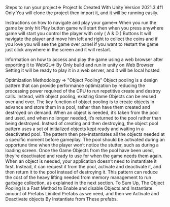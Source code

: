 Steps to run your project⇒ Project Is Created With Unity Version 2021.3.4f1 Only You will clone the project then import it, and it will be running easily.

Instructions on how to navigate and play your game⇒ When you run the game by only hit Play button game will start then when you press anywhere game will start you control the player with only ( A & D ) Buttons It will navigate the player and move him left and right to collect the coins and if you love you will see the game over panel if you want to restart the game just click anywhere in the screen and it will restart.

Information on how to access and play the game using a web browser after exporting it to WebGL⇒
By Only build and run in unity on Web Browser Setting it will be ready to play it in a web server, and it will be local hosted

Optimization Methodology ⇒ "Object Pooling" Object pooling is a design pattern that can provide performance optimization by reducing the processing power required of the CPU to run repetitive create and destroy calls. Instead, with object pooling, existing Game Objects can be reused over and over. The key function of object pooling is to create objects in advance and store them in a pool, rather than have them created and destroyed on demand. When an object is needed, it’s taken from the pool and used, and when no longer needed, it’s returned to the pool rather than being destroyed. Instead of creating and then destroying, the object pool pattern uses a set of initialized objects kept ready and waiting in a deactivated pool. The pattern then pre-instantiates all the objects needed at a specific moment before gameplay. The pool should be activated during an opportune time when the player won’t notice the stutter, such as during a loading screen. Once the Game Objects from the pool have been used, they’re deactivated and ready to use for when the game needs them again. When an object is needed, your application doesn’t need to instantiate it first. Instead, it can request it from the pool, activate and deactivate it, and then return it to the pool instead of destroying it. This pattern can reduce the cost of the heavy lifting needed from memory management to run garbage collection, as explained in the next section. To Sum Up, The Object Pooling Is a Fast Method to Enable and disable Objects and Instantiate amount of Prefabs Limited Prefabs as we need, and then we Activate and Deactivate objects By Instantiate from These prefabs.
